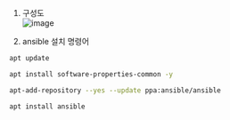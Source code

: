 1. 구성도 <br/>
![image](https://github.com/NOOJU/intern-project/assets/88716899/5e41da8e-f86f-4326-b169-285bbd6e86e8)

3. ansible 설치 명령어
```bash
apt update
```
```bash
apt install software-properties-common -y
```
```bash
apt-add-repository --yes --update ppa:ansible/ansible
```
```bash
apt install ansible
```

